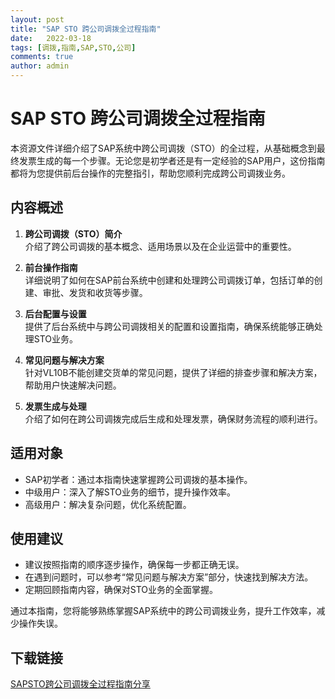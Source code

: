 ```yaml
---
layout: post
title: "SAP STO 跨公司调拨全过程指南"
date:   2022-03-18
tags: [调拨,指南,SAP,STO,公司]
comments: true
author: admin
---
```

# SAP STO 跨公司调拨全过程指南

本资源文件详细介绍了SAP系统中跨公司调拨（STO）的全过程，从基础概念到最终发票生成的每一个步骤。无论您是初学者还是有一定经验的SAP用户，这份指南都将为您提供前后台操作的完整指引，帮助您顺利完成跨公司调拨业务。

## 内容概述

1. **跨公司调拨（STO）简介**  
   介绍了跨公司调拨的基本概念、适用场景以及在企业运营中的重要性。

2. **前台操作指南**  
   详细说明了如何在SAP前台系统中创建和处理跨公司调拨订单，包括订单的创建、审批、发货和收货等步骤。

3. **后台配置与设置**  
   提供了后台系统中与跨公司调拨相关的配置和设置指南，确保系统能够正确处理STO业务。

4. **常见问题与解决方案**  
   针对VL10B不能创建交货单的常见问题，提供了详细的排查步骤和解决方案，帮助用户快速解决问题。

5. **发票生成与处理**  
   介绍了如何在跨公司调拨完成后生成和处理发票，确保财务流程的顺利进行。

## 适用对象

- SAP初学者：通过本指南快速掌握跨公司调拨的基本操作。
- 中级用户：深入了解STO业务的细节，提升操作效率。
- 高级用户：解决复杂问题，优化系统配置。

## 使用建议

- 建议按照指南的顺序逐步操作，确保每一步都正确无误。
- 在遇到问题时，可以参考“常见问题与解决方案”部分，快速找到解决方法。
- 定期回顾指南内容，确保对STO业务的全面掌握。

通过本指南，您将能够熟练掌握SAP系统中的跨公司调拨业务，提升工作效率，减少操作失误。

## 下载链接

[SAPSTO跨公司调拨全过程指南分享](https://pan.quark.cn/s/25519dfe86ea)